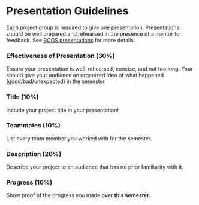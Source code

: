 # Presentation Guidelines

Each project group is required to give one presentation. Presentations should be well prepared and rehearsed in the presence of a mentor for feedback. See [RCOS presentations](http://rcos.github.io/intro/presentations#/) for more details.

### Effectiveness of Presentation (30%)
Ensure your presentation is well-rehearsed, concise, and not too long. Your should give your audience an organized idea of what happened (good/bad/unexpected) in the semester.

### Title (10%)
Include your project title in your presentation!

### Teammates (10%)
List every team member you worked with for the semester.

### Description (20%)
Describe your project to an audience that has no prior familiarity with it.

### Progress (10%)
Show proof of the progress you made **over this semester.**